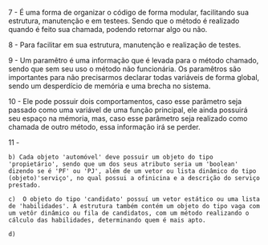 7 - É uma forma de organizar o código de forma modular, facilitando sua estrutura, manutenção e em testees. Sendo que o método é realizado quando é feito sua chamada, podendo retornar algo ou não.

8 - Para facilitar em sua estrutura, manutenção e realização de testes.

9 - Um paramêtro é uma informação que é levada para o método chamado, sendo que sem seu uso o método não funcionária. Os paramêtros são importantes para não precisarmos declarar todas variáveis de forma global, sendo um desperdício de memória e uma brecha no sistema.

10 - Ele pode possuir dois comportamentos, caso esse parâmetro seja passado como uma variável de uma função principal, ele ainda possuirá seu espaço na mémoria, mas, caso esse parâmetro seja realizado como chamada de outro método, essa informação irá se perder.

11 - 
    
    b) Cada objeto 'automóvel' deve possuir um objeto do tipo 'propietário', sendo que um dos seus atributo seria um 'boolean' dizendo se é 'PF' ou 'PJ', além de um vetor ou lista dinâmico do tipo (objeto)'serviço', no qual possui a ofinicina e a descrição do serviço prestado.

    c)  O objeto do tipo 'candidato' possuí um vetor estático ou uma lista de 'habilidades'. A estrutura também contém um objeto do tipo vaga com um vetôr dinâmico ou fila de candidatos, com um método realizando o cálculo das habilidades, determinando quem é mais apto.

    d) 